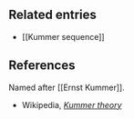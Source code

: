 

## Related entries

* [[Kummer sequence]]

## References

Named after [[Ernst Kummer]].

* Wikipedia, _[Kummer theory](http://en.wikipedia.org/wiki/Kummer_theory)_



